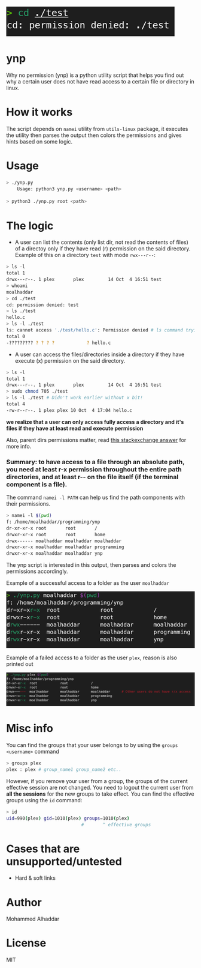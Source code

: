 ![](./assets/image-2.png) 


# ynp
Why no permission (ynp) is a python utility script that helps you find out why a certain user does not have read access to a certain file or directory in linux.

# How it works
The script depends on `namei` utility from `utils-linux` package, it executes the utility then parses the output then colors the permissions and gives hints based on some logic.

# Usage
```sh
> ./ynp.py
	Usage: python3 ynp.py <username> <path>

> python3 ./ynp.py root <path>
```

# The logic
- A user can list the contents (only list dir, not read the contents of files) of a directoy only if they have read (r) permission on the said directory.
Example of this on a directory `test` with mode `rwx---r--`:

```sh
> ls -l
total 1
drwx---r--. 1 plex       plex         14 Oct  4 16:51 test
> whoami
moalhaddar
> cd ./test
cd: permission denied: test
> ls ./test
hello.c
> ls -l ./test 
ls: cannot access './test/hello.c': Permission denied # ls command trying to acccess the metadata of hello.c and failing
total 0
-????????? ? ? ? ?            ? hello.c
```

- A user can access the files/directories inside a directory if they have execute (x) permission on the said directory.
```sh
> ls -l
total 1
drwx---r--. 1 plex       plex         14 Oct  4 16:51 test
> sudo chmod 705 ./test
> ls -l ./test # Didn't work earlier without x bit!
total 4
-rw-r--r--. 1 plex plex 10 Oct  4 17:04 hello.c
```

**we realize that a user can only access fully access a directory and it's files if they have at least read and execute permission**

Also, parent dirs permissions matter, read [this stackexchange answer](https://unix.stackexchange.com/a/13891) for more info.

### Summary: to have access to a file through an absolute path, you need at least r-x permission throughout the entire path directories, and at least r-- on the file itself (if the terminal component is a file).

The command `namei -l PATH` can help us find the path components with their permissions.

```sh
> namei -l $(pwd)
f: /home/moalhaddar/programming/ynp
dr-xr-xr-x root       root       /
drwxr-xr-x root       root       home
drwx------ moalhaddar moalhaddar moalhaddar
drwxr-xr-x moalhaddar moalhaddar programming
drwxr-xr-x moalhaddar moalhaddar ynp
```

The ynp script is interested in this output, then parses and colors the permissions accordingly. 

Example of a successful access to a folder as the user `moalhaddar`

![Successful access](./assets/image.png)

Example of a failed access to a folder as the user `plex`, reason is also printed out

![Failed access](./assets/image-1.png)

# Misc info
You can find the groups that your user belongs to by using the `groups <username>` command

```sh
> groups plex      
plex : plex # group_name1 group_name2 etc.. 
```

However, if you remove your user from a group, the groups of the current effective session are not changed. You need to logout the current user from **all the sessions** for the new groups to take effect. You can find the effective groups using the `id` command:

```sh
> id
uid=990(plex) gid=1010(plex) groups=1010(plex)
                            #       ^ effective groups
```

# Cases that are unsupported/untested
- Hard & soft links

# Author
Mohammed Alhaddar

# License
MIT